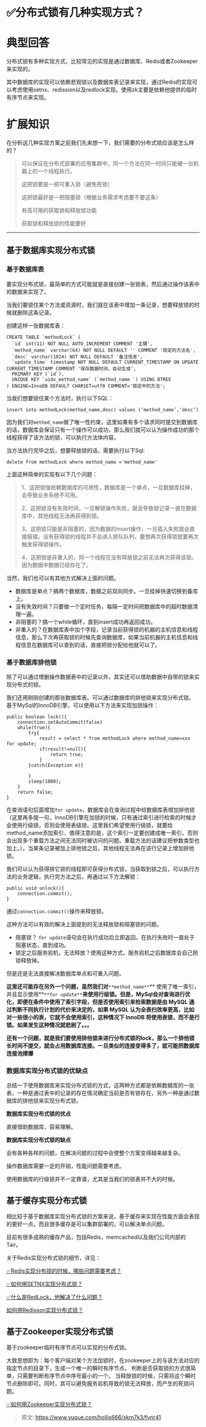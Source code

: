 # ✅分布式锁有几种实现方式？

# 典型回答


分布式锁有多种实现方式，比较常见的实现是通过数据库、Redis或者Zookeeper来实现的。



其中数据库的实现可以依赖悲观锁以及数据库表记录来实现，通过Redis的实现可以考虑使用setnx、redission以及redlock实现。使用zk主要是依赖他提供的临时有序节点来实现。



# 扩展知识


在分析这几种实现方案之前我们先来想一下，我们需要的分布式锁应该是怎么样的？



> 可以保证在分布式部署的应用集群中，同一个方法在同一时间只能被一台机器上的一个线程执行。
>
>  
>
> 这把锁要是一把可重入锁（避免死锁）
>
>  
>
> 这把锁最好是一把阻塞锁（根据业务需求考虑要不要这条）
>
>  
>
> 有高可用的获取锁和释放锁功能
>
>  
>
> 获取锁和释放锁的性能要好
>

---

## 基于数据库实现分布式锁
### 基于数据库表


要实现分布式锁，最简单的方式可能就是直接创建一张锁表，然后通过操作该表中的数据来实现了。



当我们要锁住某个方法或资源时，我们就在该表中增加一条记录，想要释放锁的时候就删除这条记录。



创建这样一张数据库表：



```plain
CREATE TABLE `methodLock` (
  `id` int(11) NOT NULL AUTO_INCREMENT COMMENT '主键',
  `method_name` varchar(64) NOT NULL DEFAULT '' COMMENT '锁定的方法名',
  `desc` varchar(1024) NOT NULL DEFAULT '备注信息',
  `update_time` timestamp NOT NULL DEFAULT CURRENT_TIMESTAMP ON UPDATE CURRENT_TIMESTAMP COMMENT '保存数据时间，自动生成',
  PRIMARY KEY (`id`),
  UNIQUE KEY `uidx_method_name` (`method_name `) USING BTREE
) ENGINE=InnoDB DEFAULT CHARSET=utf8 COMMENT='锁定中的方法';
```



当我们想要锁住某个方法时，执行以下SQL：



```plain
insert into methodLock(method_name,desc) values (‘method_name’,‘desc’)
```



因为我们对`method_name`做了唯一性约束，这里如果有多个请求同时提交到数据库的话，数据库会保证只有一个操作可以成功，那么我们就可以认为操作成功的那个线程获得了该方法的锁，可以执行方法体内容。



当方法执行完毕之后，想要释放锁的话，需要执行以下Sql:



```plain
delete from methodLock where method_name ='method_name'
```



上面这种简单的实现有以下几个问题：



> 1、这把锁强依赖数据库的可用性，数据库是一个单点，一旦数据库挂掉，会导致业务系统不可用。
>
>  
>
> 2、这把锁没有失效时间，一旦解锁操作失败，就会导致锁记录一直在数据库中，其他线程无法再获得到锁。
>
>  
>
> 3、这把锁只能是非阻塞的，因为数据的insert操作，一旦插入失败就会直接报错。没有获得锁的线程并不会进入排队队列，要想再次获得锁就要再次触发获得锁操作。
>
>  
>
> 4、这把锁是非重入的，同一个线程在没有释放锁之前无法再次获得该锁。因为数据中数据已经存在了。
>



当然，我们也可以有其他方式解决上面的问题。



+ 数据库是单点？搞两个数据库，数据之前双向同步。一旦挂掉快速切换到备库上。
+ 没有失效时间？只要做一个定时任务，每隔一定时间把数据库中的超时数据清理一遍。
+ 非阻塞的？搞一个while循环，直到insert成功再返回成功。
+ 非重入的？在数据库表中加个字段，记录当前获得锁的机器的主机信息和线程信息，那么下次再获取锁的时候先查询数据库，如果当前机器的主机信息和线程信息在数据库可以查到的话，直接把锁分配给他就可以了。



### 基于数据库排他锁


除了可以通过增删操作数据表中的记录以外，其实还可以借助数据中自带的锁来实现分布式的锁。



我们还用刚刚创建的那张数据库表。可以通过数据库的排他锁来实现分布式锁。 基于MySql的InnoDB引擎，可以使用以下方法来实现加锁操作：



```plain
public boolean lock(){
    connection.setAutoCommit(false)
    while(true){
        try{
            result = select * from methodLock where method_name=xxx for update;
            if(result!=null){
                return true;
            }
        }catch(Exception e){

        }
        sleep(1000);
    }
    return false;
}
```



在查询语句后面增加`for update`，数据库会在查询过程中给数据库表增加排他锁（这里再多提一句，InnoDB引擎在加锁的时候，只有通过索引进行检索的时候才会使用行级锁，否则会使用表级锁。这里我们希望使用行级锁，就要给method_name添加索引，值得注意的是，这个索引一定要创建成唯一索引，否则会出现多个重载方法之间无法同时被访问的问题。重载方法的话建议把参数类型也加上。）。当某条记录被加上排他锁之后，其他线程无法再在该行记录上增加排他锁。



我们可以认为获得排它锁的线程即可获得分布式锁，当获取到锁之后，可以执行方法的业务逻辑，执行完方法之后，再通过以下方法解锁：



```plain
public void unlock(){
    connection.commit();
}
```



通过`connection.commit()`操作来释放锁。



这种方法可以有效的解决上面提到的无法释放锁和阻塞锁的问题。



+ 阻塞锁？ `for update`语句会在执行成功后立即返回，在执行失败时一直处于阻塞状态，直到成功。
+ 锁定之后服务宕机，无法释放？使用这种方式，服务宕机之后数据库会自己把锁释放掉。



但是还是无法直接解决数据库单点和可重入问题。



**这里还可能存在另外一个问题，虽然我们对**`**method_name**`** 使用了唯一索引，并且显示使用**`**for update**`**来使用行级锁。但是，MySql会对查询进行优化，即便在条件中使用了索引字段，但是否使用索引来检索数据是由 MySQL 通过判断不同执行计划的代价来决定的，如果 MySQL 认为全表扫效率更高，比如对一些很小的表，它就不会使用索引，这种情况下 InnoDB 将使用表锁，而不是行锁。如果发生这种情况就悲剧了。。。**



**还有一个问题，就是我们要使用排他锁来进行分布式锁的lock，那么一个排他锁长时间不提交，就会占用数据库连接。一旦类似的连接变得多了，就可能把数据库连接池撑爆**



### 数据库实现分布式锁的优缺点


总结一下使用数据库来实现分布式锁的方式，这两种方式都是依赖数据库的一张表，一种是通过表中的记录的存在情况确定当前是否有锁存在，另外一种是通过数据库的排他锁来实现分布式锁。



**数据库实现分布式锁的优点**



直接借助数据库，容易理解。



**数据库实现分布式锁的缺点**



会有各种各样的问题，在解决问题的过程中会使整个方案变得越来越复杂。



操作数据库需要一定的开销，性能问题需要考虑。



使用数据库的行级锁并不一定靠谱，尤其是当我们的锁表并不大的时候。



## 基于缓存实现分布式锁


相比较于基于数据库实现分布式锁的方案来说，基于缓存来实现在性能方面会表现的更好一点。而且很多缓存是可以集群部署的，可以解决单点问题。



目前有很多成熟的缓存产品，包括Redis，memcached以及我们公司内部的Tair。



关于Redis实现分布式锁的细节，详见：



[✅Redis实现分布锁的时候，哪些问题需要考虑？](https://www.yuque.com/hollis666/xkm7k3/zrney050xgem0voc)



[✅如何用SETNX实现分布式锁？](https://www.yuque.com/hollis666/xkm7k3/feovxr7gr8ois5yt)



[✅什么是RedLock，他解决了什么问题？](https://www.yuque.com/hollis666/xkm7k3/lxzg0ubs2xpvenxw)



[如何用Redisson实现分布式锁？](https://www.yuque.com/hollis666/xkm7k3/gdsvngueclva39ve)



## 基于Zookeeper实现分布式锁


基于zookeeper临时有序节点可以实现的分布式锁。



大致思想即为：每个客户端对某个方法加锁时，在zookeeper上的与该方法对应的指定节点的目录下，生成一个唯一的瞬时有序节点。 判断是否获取锁的方式很简单，只需要判断有序节点中序号最小的一个。 当释放锁的时候，只需将这个瞬时节点删除即可。同时，其可以避免服务宕机导致的锁无法释放，而产生的死锁问题。



[✅如何用Zookeeper实现分布式锁？](https://www.yuque.com/hollis666/xkm7k3/bdxuqt775i5zo9kz)

  




> 原文: <https://www.yuque.com/hollis666/xkm7k3/fvnr41>